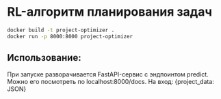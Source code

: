# RL-алгоритм планирования задач

```bash
docker build -t project-optimizer .
docker run -p 8000:8000 project-optimizer
```
## Использование:
При запуске разворачивается FastAPI-сервис с эндпоинтом predict. Можно его посмотреть по localhost:8000/docs.
На вход: {project_data: JSON}